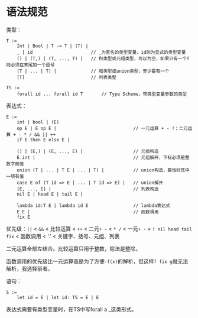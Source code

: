 # 语法规范

类型：

```
T :=
	Int | Bool | T -> T | (T) |
	_ | id						// _为匿名的类型变量，id则为显式的类型变量
	() | (T,) | (T, ..., T) |	// 积类型或元组类型，可以为空，如果只有一个T则必须在末尾加一个逗号
	(T | ... | T) |				// 和类型或union类型，至少要有一个
	[T]							// 列表类型

TS :=
	forall id ... forall id T		// Type Scheme，带类型变量参数的类型
```

表达式：

```
E :=
	int | bool | (E)
	op E | E op E |								// 一元运算 + - !；二元运算 + - * / && || ++
	if E then E else E |

	() | (E,) | (E, ..., E) |					// 元组构造
	E.int |										// 元组解开，下标必须是整数字面值
	union (T | ... | T E | ... | T) |			// union构造，要恰好其中一项有值
	case E of (T id => E | ... | T id => E) |	// union解开
	[E, ..., E] |								// 列表构造
	nil E | head E | tail E |

	lambda id:T E | lambda id E					// lambda表达式
	E E |										// 函数调用
	fix E
```

优先级：`||` < `&&` < 比较运算 < `++` < 二元`+ -` < `* /` < 一元`+ -` = `! nil head tail fix` < 函数调用 < '.' < 关键字、括号、元组、列表

二元运算全部左结合。比较运算只用于整数，除法是整除。

函数调用的优先级比一元运算高是为了方便`-f(x)`的解析，但这样`f fix g`就无法解析，我选择前者。

语句：

```
S :=
	let id = E | let id: TS = E | E
```

表达式需要有类型变量时，在TS中写forall a _这类形式。